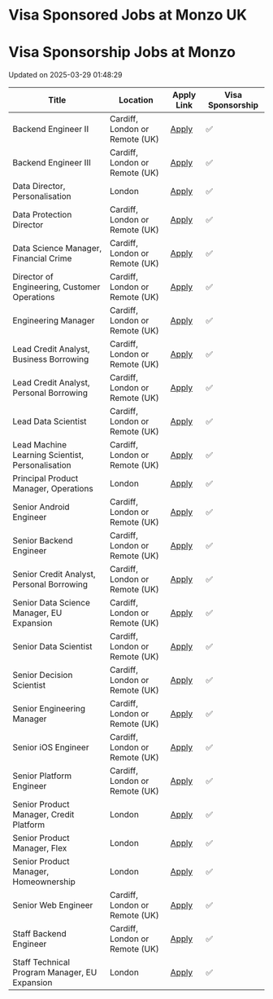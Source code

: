 # Visa Sponsored Jobs at Monzo UK



<!-- START OF JOB LISTINGS -->
# Visa Sponsorship Jobs at Monzo
Updated on 2025-03-29 01:48:29

| Title | Location | Apply Link | Visa Sponsorship |
|-------|----------|------------|------------------|
|  Backend Engineer II  | Cardiff, London or Remote (UK) | [Apply](https://job-boards.greenhouse.io/monzo/jobs/6635665) | ✅ |
| Backend Engineer III  | Cardiff, London or Remote (UK) | [Apply](https://job-boards.greenhouse.io/monzo/jobs/6635595) | ✅ |
| Data Director, Personalisation | London | [Apply](https://job-boards.greenhouse.io/monzo/jobs/6640424) | ✅ |
| Data Protection Director | Cardiff, London or Remote (UK) | [Apply](https://job-boards.greenhouse.io/monzo/jobs/6717431) | ✅ |
| Data Science Manager, Financial Crime  | Cardiff, London or Remote (UK) | [Apply](https://job-boards.greenhouse.io/monzo/jobs/5758065) | ✅ |
| Director of Engineering, Customer Operations | Cardiff, London or Remote (UK) | [Apply](https://job-boards.greenhouse.io/monzo/jobs/6639706) | ✅ |
| Engineering Manager | Cardiff, London or Remote (UK) | [Apply](https://job-boards.greenhouse.io/monzo/jobs/5018066) | ✅ |
| Lead Credit Analyst, Business Borrowing | Cardiff, London or Remote (UK) | [Apply](https://job-boards.greenhouse.io/monzo/jobs/6364469) | ✅ |
| Lead Credit Analyst, Personal Borrowing | Cardiff, London or Remote (UK) | [Apply](https://job-boards.greenhouse.io/monzo/jobs/6377274) | ✅ |
| Lead Data Scientist | Cardiff, London or Remote (UK) | [Apply](https://job-boards.greenhouse.io/monzo/jobs/6369658) | ✅ |
| Lead Machine Learning Scientist, Personalisation | Cardiff, London or Remote (UK) | [Apply](https://job-boards.greenhouse.io/monzo/jobs/6704489) | ✅ |
| Principal Product Manager, Operations | London | [Apply](https://job-boards.greenhouse.io/monzo/jobs/5851147) | ✅ |
| Senior Android Engineer | Cardiff, London or Remote (UK) | [Apply](https://job-boards.greenhouse.io/monzo/jobs/3832598) | ✅ |
| Senior Backend Engineer | Cardiff, London or Remote (UK) | [Apply](https://job-boards.greenhouse.io/monzo/jobs/6635837) | ✅ |
| Senior Credit Analyst, Personal Borrowing | Cardiff, London or Remote (UK) | [Apply](https://job-boards.greenhouse.io/monzo/jobs/6377125) | ✅ |
| Senior Data Science Manager, EU Expansion  | Cardiff, London or Remote (UK) | [Apply](https://job-boards.greenhouse.io/monzo/jobs/6559002) | ✅ |
| Senior Data Scientist | Cardiff, London or Remote (UK) | [Apply](https://job-boards.greenhouse.io/monzo/jobs/6180814) | ✅ |
| Senior Decision Scientist | Cardiff, London or Remote (UK) | [Apply](https://job-boards.greenhouse.io/monzo/jobs/6053295) | ✅ |
| Senior Engineering Manager | Cardiff, London or Remote (UK) | [Apply](https://job-boards.greenhouse.io/monzo/jobs/6394676) | ✅ |
| Senior iOS Engineer | Cardiff, London or Remote (UK) | [Apply](https://job-boards.greenhouse.io/monzo/jobs/3838039) | ✅ |
| Senior Platform Engineer  | Cardiff, London or Remote (UK) | [Apply](https://job-boards.greenhouse.io/monzo/jobs/6699672) | ✅ |
| Senior Product Manager, Credit Platform | London | [Apply](https://job-boards.greenhouse.io/monzo/jobs/6590866) | ✅ |
| Senior Product Manager, Flex | London | [Apply](https://job-boards.greenhouse.io/monzo/jobs/6374850) | ✅ |
| Senior Product Manager, Homeownership | London | [Apply](https://job-boards.greenhouse.io/monzo/jobs/6723169) | ✅ |
| Senior Web Engineer | Cardiff, London or Remote (UK) | [Apply](https://job-boards.greenhouse.io/monzo/jobs/6703148) | ✅ |
| Staff Backend Engineer  | Cardiff, London or Remote (UK) | [Apply](https://job-boards.greenhouse.io/monzo/jobs/6636147) | ✅ |
| Staff Technical Program Manager, EU Expansion | London | [Apply](https://job-boards.greenhouse.io/monzo/jobs/6712196) | ✅ |
<!-- END OF JOB LISTINGS -->
